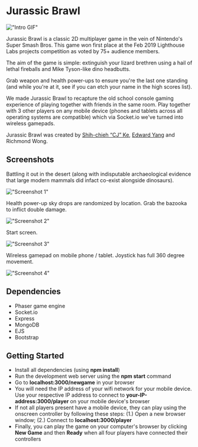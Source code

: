 # Jurassic Brawl

!["Intro GIF"](https://github.com/richmondwong/jurassic_brawl/blob/master/screenshots/one.gif)

Jurassic Brawl is a classic 2D multiplayer game in the vein of Nintendo's Super Smash Bros. This game won first place at the Feb 2019 Lighthouse Labs projects competition as voted by 75+ audience members.

The aim of the game is simple: extinguish your lizard brethren using a hail of lethal fireballs and Mike Tyson-like dino headbutts.

Grab weapon and health power-ups to ensure you're the last one standing (and while you're at it, see if you can etch your name in the high scores list).

We made Jurassic Brawl to recapture the old school console gaming experience of playing together with friends in the same room. Play together with 3 other players on any mobile device (phones and tablets across all operating systems are compatible) which via Socket.io we've turned into wireless gamepads.

Jurassic Brawl was created by [Shih-chieh “CJ” Ke](https://github.com/RayCJ87), [Edward Yang](https://github.com/edwardcode) and Richmond Wong.

## Screenshots

Battling it out in the desert (along with indisputable archaeological evidence that large modern mammals did infact co-exist alongside dinosaurs).

!["Screenshot 1"](https://github.com/richmondwong/jurassic_brawl/blob/master/screenshots/one.png)

Health power-up sky drops are randomized by location. Grab the bazooka to inflict double damage.

!["Screenshot 2"](https://github.com/richmondwong/jurassic_brawl/blob/master/screenshots/two.png)

Start screen.

!["Screenshot 3"](https://github.com/richmondwong/jurassic_brawl/blob/master/screenshots/start.png)

Wireless gamepad on mobile phone / tablet. Joystick has full 360 degree movement.

!["Screenshot 4"](https://github.com/richmondwong/jurassic_brawl/blob/master/screenshots/gamepad_one.png)

## Dependencies

- Phaser game engine
- Socket.io
- Express
- MongoDB
- EJS
- Bootstrap

## Getting Started

- Install all dependencies (using **npm install**)
- Run the development web server using the **npm start** command
- Go to **localhost:3000/newgame** in your browser
- You will need the IP address of your wifi network for your mobile device. Use your respective IP address to connect to **your-IP-address:3000/player** on your mobile device's browser
- If not all players present have a mobile device, they can play using the onscreen controller by following these steps: (1.) Open a new browser window; (2.) Connect to **localhost:3000/player**
- Finally, you can play the game on your computer's browser by clicking **New Game** and then **Ready** when all four players have connected their controllers
